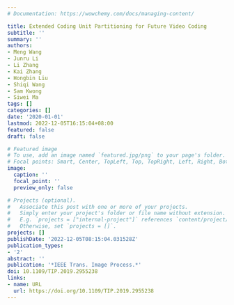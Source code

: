 ```yaml
---
# Documentation: https://wowchemy.com/docs/managing-content/

title: Extended Coding Unit Partitioning for Future Video Coding
subtitle: ''
summary: ''
authors:
- Meng Wang
- Junru Li
- Li Zhang
- Kai Zhang
- Hongbin Liu
- Shiqi Wang
- Sam Kwong
- Siwei Ma
tags: []
categories: []
date: '2020-01-01'
lastmod: 2022-12-05T16:15:04+08:00
featured: false
draft: false

# Featured image
# To use, add an image named `featured.jpg/png` to your page's folder.
# Focal points: Smart, Center, TopLeft, Top, TopRight, Left, Right, BottomLeft, Bottom, BottomRight.
image:
  caption: ''
  focal_point: ''
  preview_only: false

# Projects (optional).
#   Associate this post with one or more of your projects.
#   Simply enter your project's folder or file name without extension.
#   E.g. `projects = ["internal-project"]` references `content/project/deep-learning/index.md`.
#   Otherwise, set `projects = []`.
projects: []
publishDate: '2022-12-05T08:15:04.031528Z'
publication_types:
- '2'
abstract: ''
publication: '*IEEE Trans. Image Process.*'
doi: 10.1109/TIP.2019.2955238
links:
- name: URL
  url: https://doi.org/10.1109/TIP.2019.2955238
---
```

